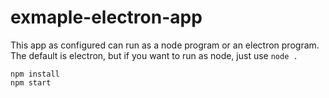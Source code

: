 # exmaple-electron-app

This app as configured can run as a node program or an electron program. The default is electron, but if you want to run as node, just use `node .`

```
npm install
npm start
```
